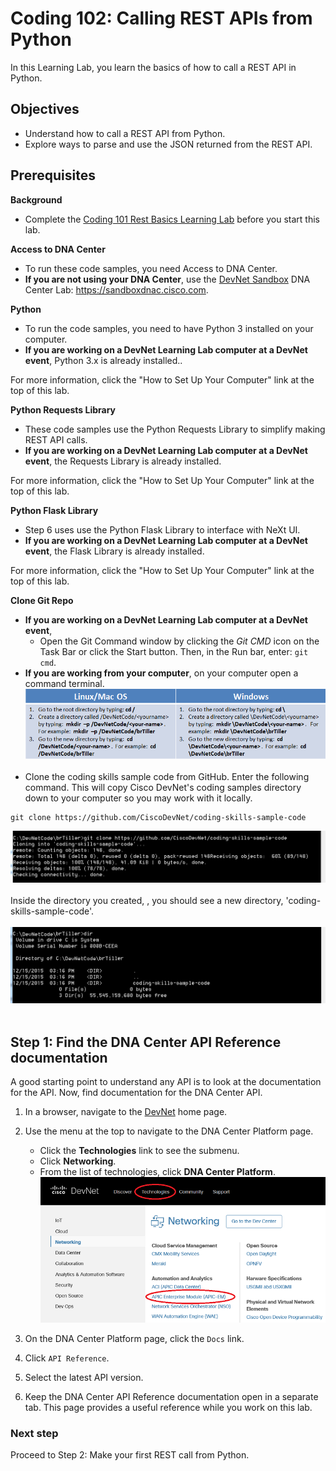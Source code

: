 # Coding 102: Calling REST APIs from Python

In this Learning Lab, you learn the basics of how to call a REST API in Python.


## Objectives

* Understand how to call a REST API from Python.
* Explore ways to parse and use the JSON returned from the REST API.


## Prerequisites

**Background**
* Complete the [Coding 101 Rest Basics Learning Lab](/lab/coding-101-rest-basics-ga/step/1) before you start this lab.

**Access to DNA Center**
* To run these code samples, you need Access to DNA Center.
* **If you are not using your DNA Center**, use the [DevNet Sandbox](https://sandboxdnac.cisco.com/) DNA Center Lab: https://sandboxdnac.cisco.com.

**Python**
* To run the code samples, you need to have Python 3 installed on your computer.
* **If you are working on a DevNet Learning Lab computer at a DevNet event**, Python 3.x is already installed..

For more information, click the "How to Set Up Your Computer" link at the top of this lab.

**Python Requests Library**
* These code samples use the Python Requests Library to simplify making REST API calls.
* **If you are working on a DevNet Learning Lab computer at a DevNet event**, the Requests Library is already installed.

For more information, click the "How to Set Up Your Computer" link at the top of this lab.

**Python Flask Library**
* Step 6 uses use the Python Flask Library to interface with NeXt UI.
* **If you are working on a DevNet Learning Lab computer at a DevNet event**, the Flask Library is already installed.

For more information, click the "How to Set Up Your Computer" link at the top of this lab.

**Clone Git Repo**
* **If you are working on a DevNet Learning Lab computer at a DevNet event**,
    * Open the Git Command window by clicking the *Git CMD* icon on the Task Bar or click the Start button. Then, in the Run bar, enter: `git cmd`.
* **If you are working from your computer**, on your computer open a command terminal.
![](assets/images/create_directory.png)<br/><br/>
* Clone the coding skills sample code from GitHub. Enter the following command. This will copy Cisco DevNet's coding samples directory down to your computer so you may work with it locally.
```
git clone https://github.com/CiscoDevNet/coding-skills-sample-code
```
![](assets/images/github-clone.png)<br/><br/>
Inside the directory you created, , you should see a new directory, 'coding-skills-sample-code'.<br/><br/>
![](assets/images/github-clone-listing.png)<br/><br/>

## Step 1: Find the DNA Center API Reference documentation

A good starting point to understand any API is to look at the documentation for the API. Now, find documentation for the DNA Center API.

1. In a browser, navigate to the [DevNet](https://developer.cisco.com/) home page.
1. Use the menu at the top to navigate to the DNA Center Platform page.
   * Click the **Technologies** link to see the submenu.
   * Click **Networking**.
   * From the list of technologies, click **DNA Center Platform**.
![](assets/images/Menu.png)

1. On the DNA Center Platform page, click the `Docs` link.
1. Click `API Reference`.
1. Select the latest API version.
1. Keep the DNA Center API Reference documentation open in a separate tab. This page provides a useful reference while you work on this lab.

### Next step

Proceed to Step 2: Make your first REST call from Python.
